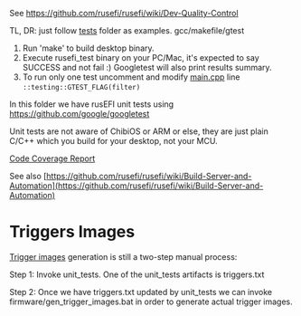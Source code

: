 See https://github.com/rusefi/rusefi/wiki/Dev-Quality-Control

TL, DR: just follow [tests](tests) folder as examples. gcc/makefile/gtest

1. Run 'make' to build desktop binary.
1. Execute rusefi_test binary on your PC/Mac, it's expected to say SUCCESS and not fail :) Googletest will also print results summary.
1. To run only one test uncomment and modify [main.cpp](https://github.com/rusefi/rusefi/blob/master/unit_tests/main.cpp) line ``::testing::GTEST_FLAG(filter)``

In this folder we have rusEFI unit tests using https://github.com/google/googletest

Unit tests are not aware of ChibiOS or ARM or else, they are just plain C/C++ which you build for your desktop, not your MCU.



[Code Coverage Report](https://rusefi.com/docs/unit_tests_coverage/)

See also [https://github.com/rusefi/rusefi/wiki/Build-Server-and-Automation](https://github.com/rusefi/rusefi/wiki/Build-Server-and-Automation)

# Triggers Images

[Trigger images](https://github.com/rusefi/rusefi/wiki/All-Supported-Triggers) generation is still a two-step manual process:

Step 1: Invoke unit_tests. One of the unit_tests artifacts is triggers.txt

Step 2: Once we have triggers.txt updated by unit_tests we can invoke firmware/gen_trigger_images.bat in order
to generate actual trigger images.

